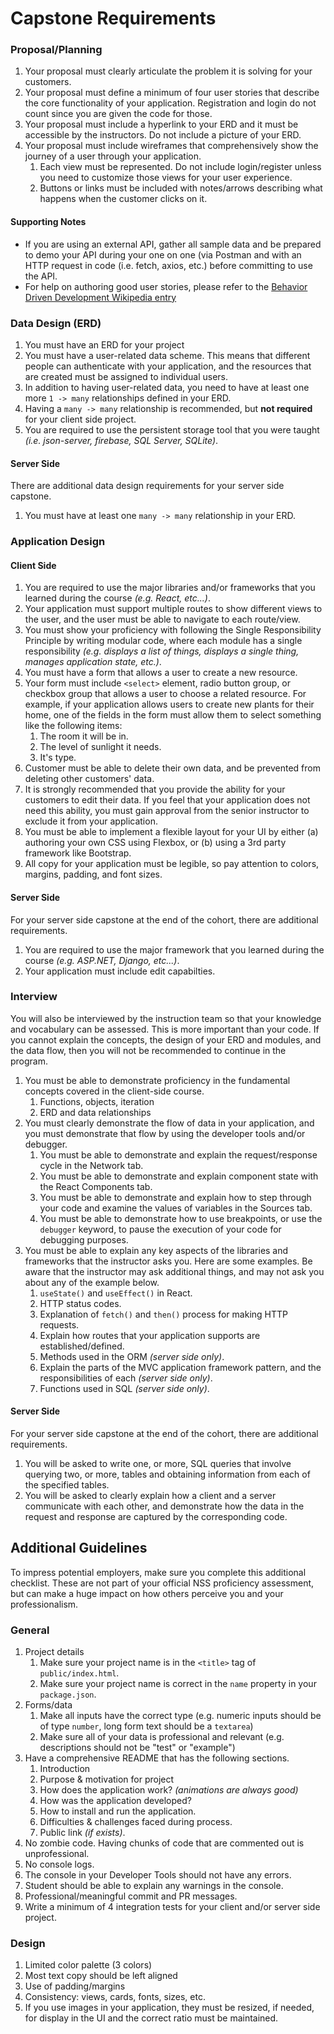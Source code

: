 # Capstone Requirements

### Proposal/Planning

1. Your proposal must clearly articulate the problem it is solving for your customers.
2. Your proposal must define a minimum of four user stories that describe the core functionality of your application. Registration and login do not count since you are given the code for those. 
3. Your proposal must include a hyperlink to your ERD and it must be accessible by the instructors. Do not include a picture of your ERD.
4. Your proposal must include wireframes that comprehensively show the journey of a user through your application.
    1. Each view must be represented. Do not include login/register unless you need to customize those views for your user experience.
    2. Buttons or links must be included with notes/arrows describing what happens when the customer clicks on it.

#### Supporting Notes

* If you are using an external API, gather all sample data and be prepared to demo your API during your one on one (via Postman and with an HTTP request in code (i.e. fetch, axios, etc.) before committing to use the API.
* For help on authoring good user stories, please refer to the [Behavior Driven Development Wikipedia entry](https://en.wikipedia.org/wiki/Behavior-driven_development#Behavioral_specifications)


### Data Design (ERD)

1. You must have an ERD for your project
1. You must have a user-related data scheme. This means that different people can authenticate with your application, and the resources that are created must be assigned to individual users.
1. In addition to having user-related data, you need to have at least one more `1 -> many` relationships defined in your ERD.
1. Having a `many -> many` relationship is recommended, but **not required** for your client side project.
1. You are required to use the persistent storage tool that you were taught _(i.e. json-server, firebase, SQL Server, SQLite)_.

#### Server Side

There are additional data design requirements for your server side capstone.

1. You must have at least one `many -> many` relationship in your ERD.

### Application Design

#### Client Side

1. You are required to use the major libraries and/or frameworks that you learned during the course _(e.g. React, etc...)_.
1. Your application must support multiple routes to show different views to the user, and the user must be able to navigate to each route/view.
1. You must show your proficiency with following the Single Responsibility Principle by writing modular code, where each module has a single responsibility _(e.g. displays a list of things, displays a single thing, manages application state, etc.)_.
2. You must have a form that allows a user to create a new resource.
3. Your form must include `<select>` element, radio button group, or checkbox group that allows a user to choose a related resource. For example, if your application allows users to create new plants for their home, one of the fields in the form must allow them to select something like the following items:
    1. The room it will be in.
    2. The level of sunlight it needs.
    3. It's type.
1. Customer must be able to delete their own data, and be prevented from deleting other customers' data.
2. It is strongly recommended that you provide the ability for your customers to edit their data. If you feel that your application does not need this ability, you must gain approval from the senior instructor to exclude it from your application.
3. You must be able to implement a flexible layout for your UI by either (a) authoring your own CSS using Flexbox, or (b) using a 3rd party framework like Bootstrap.
4. All copy for your application must be legible, so pay attention to colors, margins, padding, and font sizes.

#### Server Side

For your server side capstone at the end of the cohort, there are additional requirements.

1. You are required to use the major framework that you learned during the course _(e.g. ASP.NET, Django, etc...)_.
1. Your application must include edit capabilties.

### Interview

You will also be interviewed by the instruction team so that your knowledge and vocabulary can be assessed. This is more important than your code. If you cannot explain the concepts, the design of your ERD and modules, and the data flow, then you will not be recommended to continue in the program.

1. You must be able to demonstrate proficiency in the fundamental concepts covered in the client-side course.
    1. Functions, objects, iteration
    2. ERD and data relationships
3. You must clearly demonstrate the flow of data in your application, and you must demonstrate that flow by using the developer tools and/or debugger.
    1. You must be able to demonstrate and explain the request/response cycle in the Network tab.
    2. You must be able to demonstrate and explain component state with the React Components tab.
    3. You must be able to demonstrate and explain how to step through your code and examine the values of variables in the Sources tab.
    4. You must be able to demonstrate how to use breakpoints, or use the `debugger` keyword, to pause the execution of your code for debugging purposes.
1. You must be able to explain any key aspects of the libraries and frameworks that the instructor asks you. Here are some examples. Be aware that the instructor may ask additional things, and may not ask you about any of the example below.
    1. `useState()` and `useEffect()` in React.
    1. HTTP status codes.
    1. Explanation of `fetch()` and `then()` process for making HTTP requests.
    1. Explain how routes that your application supports are established/defined.
    1. Methods used in the ORM _(server side only)_.
    1. Explain the parts of the MVC application framework pattern, and the responsibilities of each _(server side only)_.
    1. Functions used in SQL _(server side only)_.

#### Server Side

For your server side capstone at the end of the cohort, there are additional requirements.

1. You will be asked to write one, or more, SQL queries that involve querying two, or more, tables and obtaining information from each of the specified tables.
2. You will be asked to clearly explain how a client and a server communicate with each other, and demonstrate how the data in the request and response are captured by the corresponding code.

## Additional Guidelines

To impress potential employers, make sure you complete this additional checklist. These are not part of your official NSS proficiency assessment, but can make a huge impact on how others perceive you and your professionalism.

### General

1. Project details
    1. Make sure your project name is in the `<title>` tag of `public/index.html`.
    2. Make sure your project name is correct in the `name` property in your `package.json`.
1. Forms/data
    1. Make all inputs have the correct type (e.g. numeric inputs should be of type `number`, long form text should be a `textarea`)
    2. Make sure all of your data is professional and relevant (e.g. descriptions should not be "test" or "example")
1. Have a comprehensive README that has the following sections.
    1. Introduction
    2. Purpose & motivation for project
    3. How does the application work? _(animations are always good)_
    4. How was the application developed?
    5. How to install and run the application.
    6. Difficulties & challenges faced during process.
    7. Public link _(if exists)_.
1. No zombie code. Having chunks of code that are commented out is unprofessional.
1. No console logs.
1. The console in your Developer Tools should not have any errors.
1. Student should be able to explain any warnings in the console.
1. Professional/meaningful commit and PR messages. 
1. Write a minimum of 4 integration tests for your client and/or server side project.

### Design

1. Limited color palette (3 colors)
1. Most text copy should be left aligned
1. Use of padding/margins
1. Consistency: views, cards, fonts, sizes, etc.
1. If you use images in your application, they must be resized, if needed, for display in the UI and the correct ratio must be maintained.
